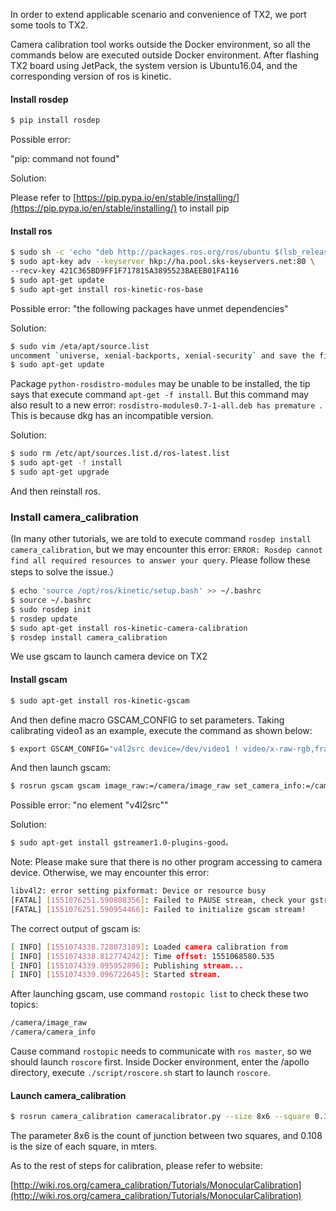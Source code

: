 In order to extend applicable scenario and convenience of TX2, we port some tools to TX2.

Camera calibration tool works outside the Docker environment, so all the commands below are executed outside Docker environment.
After flashing TX2 board using JetPack, the system version is Ubuntu16.04, and the corresponding
 version of ros is kinetic.


#### Install rosdep
```bash
$ pip install rosdep
```

Possible error:

"pip: command not found"

Solution:

Please refer to [https://pip.pypa.io/en/stable/installing/](https://pip.pypa.io/en/stable/installing/) to install pip


#### Install ros
```bash
$ sudo sh -c 'echo "deb http://packages.ros.org/ros/ubuntu $(lsb_release -sc) main" > /etc/apt/sources.list.d/ros-latest.list'
$ sudo apt-key adv --keyserver hkp://ha.pool.sks-keyservers.net:80 \
--recv-key 421C365BD9FF1F717815A3895523BAEEB01FA116
$ sudo apt-get update
$ sudo apt-get install ros-kinetic-ros-base
```

Possible error:
"the following packages have unmet dependencies"


Solution:
```bash
$ sudo vim /eta/apt/source.list
uncomment `universe, xenial-backports, xenial-security` and save the file.
$ sudo apt-get update
```

Package `python-rosdistro-modules` may be unable to be installed, the tip says that execute command `apt-get -f install`. 
But this command may also result to a new error: `rosdistro-modules0.7-1-all.deb has premature `.
This is because dkg has an incompatible version.


Solution:
```bash
$ sudo rm /etc/apt/sources.list.d/ros-latest.list
$ sudo apt-get -f install
$ sudo apt-get upgrade
```
And then reinstall ros.


### Install camera_calibration
(In many other tutorials, we are told to execute command `rosdep install camera_calibration`,
but we may encounter this error: `ERROR: Rosdep cannot find all required resources to answer your query`. 
Please follow these steps to solve the issue.）
```bash
$ echo 'source /opt/ros/kinetic/setup.bash' >> ~/.bashrc
$ source ~/.bashrc
$ sudo rosdep init
$ rosdep update
$ sudo apt-get install ros-kinetic-camera-calibration
$ rosdep install camera_calibration
```

We use gscam to launch camera device on TX2
#### Install gscam
```bash
$ sudo apt-get install ros-kinetic-gscam
```

And then define macro GSCAM_CONFIG to set parameters. Taking calibrating video1 as an example, execute the command as shown below:
```bash
$ export GSCAM_CONFIG="v4l2src device=/dev/video1 ! video/x-raw-rgb,framerate=30/1 ! ffmpegcolorspace"
```

And then launch gscam:
```bash
$ rosrun gscam gscam image_raw:=/camera/image_raw set_camera_info:=/camera/set_camera_info
```

Possible error:
"no element "v4l2src""

Solution:
```bash
$ sudo apt-get install gstreamer1.0-plugins-good。
```

Note:
Please make sure that there is no other program accessing to camera device. Otherwise, we may encounter this error:
```bash
libv4l2: error setting pixformat: Device or resource busy
[FATAL] [1551076251.590808356]: Failed to PAUSE stream, check your gstreamer configuration.
[FATAL] [1551076251.590954466]: Failed to initialize gscam stream!
```
The correct output of gscam is:
```bash
[ INFO] [1551074338.728073189]: Loaded camera calibration from
[ INFO] [1551074338.812774242]: Time offset: 1551068580.535
[ INFO] [1551074339.095952896]: Publishing stream...
[ INFO] [1551074339.096722645]: Started stream.
```

After launching gscam, use command `rostopic list` to check these two topics:
```bash
/camera/image_raw
/camera/camera_info
```
Cause command `rostopic` needs to communicate with `ros master`, so we should launch `roscore` first. 
Inside Docker environment, enter the /apollo directory, execute `./script/roscore.sh` start to launch `roscore`.

#### Launch camera_calibration
```bash
$ rosrun camera_calibration cameracalibrator.py --size 8x6 --square 0.108 image:=/camera/image_raw camera:=/camera
```
The parameter 8x6 is the count of junction between two squares, and 0.108 is the size of each square, in mters.

As to the rest of steps for calibration, please refer to website:

[http://wiki.ros.org/camera_calibration/Tutorials/MonocularCalibration](http://wiki.ros.org/camera_calibration/Tutorials/MonocularCalibration)
